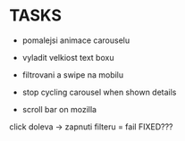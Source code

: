 # TASKS

- pomalejsi animace carouselu
- vyladit velkiost text boxu
- filtrovani a swipe na mobilu

- stop cycling carousel when shown details
- scroll bar on mozilla


 click doleva -> zapnuti filteru = fail FIXED???
